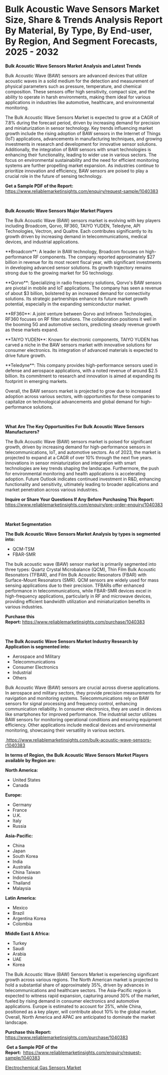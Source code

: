 <p><h1>Bulk Acoustic Wave Sensors Market Size, Share & Trends Analysis Report By Material, By Type, By End-user, By Region, And Segment Forecasts, 2025 - 2032</h1></p><p><strong>Bulk Acoustic Wave Sensors Market Analysis and Latest Trends</strong></p>
<p><p>Bulk Acoustic Wave (BAW) sensors are advanced devices that utilize acoustic waves in a solid medium for the detection and measurement of physical parameters such as pressure, temperature, and chemical composition. These sensors offer high sensitivity, compact size, and the ability to operate in harsh environments, making them ideal for various applications in industries like automotive, healthcare, and environmental monitoring.</p><p>The Bulk Acoustic Wave Sensors Market is expected to grow at a CAGR of 7.8% during the forecast period, driven by increasing demand for precision and miniaturization in sensor technology. Key trends influencing market growth include the rising adoption of BAW sensors in the Internet of Things (IoT) applications, advancements in manufacturing techniques, and growing investments in research and development for innovative sensor solutions. Additionally, the integration of BAW sensors with smart technologies is enhancing their functionality, leading to wider use in various sectors. The focus on environmental sustainability and the need for efficient monitoring systems are further propelling market expansion. As industries continue to prioritize innovation and efficiency, BAW sensors are poised to play a crucial role in the future of sensing technology.</p></p>
<p><strong>Get a Sample PDF of the Report:&nbsp;</strong> <a href="https://www.reliablemarketinsights.com/enquiry/request-sample/1040383?utm_campaign=2981&utm_medium=2&utm_source=Github&utm_content=ia&utm_term=06042025&utm_id=bulk-acoustic-wave-sensors">https://www.reliablemarketinsights.com/enquiry/request-sample/1040383</a></p>
<p>&nbsp;</p>
<p><strong>Bulk Acoustic Wave Sensors Major Market Players</strong></p>
<p><p>The Bulk Acoustic Wave (BAW) sensors market is evolving with key players including Broadcom, Qorvo, RF360, TAIYO YUDEN, Teledyne, API Technologies, Vectron, and Qualtre. Each contributes significantly to its growth driven by increasing demand in telecommunications, medical devices, and industrial applications.</p><p>**Broadcom**: A leader in BAW technology, Broadcom focuses on high-performance RF components. The company reported approximately $27 billion in revenue for its most recent fiscal year, with significant investments in developing advanced sensor solutions. Its growth trajectory remains strong due to the growing market for 5G technology.</p><p>**Qorvo**: Specializing in radio frequency solutions, Qorvo's BAW sensors are pivotal in mobile and IoT applications. The company has seen a revenue of about $3 billion, bolstered by an increased demand for connectivity solutions. Its strategic partnerships enhance its future market growth potential, especially in the expanding semiconductor market.</p><p>**RF360**: A joint venture between Qorvo and Infineon Technologies, RF360 focuses on RF filter solutions. The collaboration positions it well in the booming 5G and automotive sectors, predicting steady revenue growth as these markets expand.</p><p>**TAIYO YUDEN**: Known for electronic components, TAIYO YUDEN has carved a niche in the BAW sensors market with innovative solutions for consumer electronics. Its integration of advanced materials is expected to drive future growth.</p><p>**Teledyne**: This company provides high-performance sensors used in defense and aerospace applications, with a noted revenue of around $2.5 billion. Its commitment to research and innovation is aimed at expanding its footprint in emerging markets.</p><p>Overall, the BAW sensors market is projected to grow due to increased adoption across various sectors, with opportunities for these companies to capitalize on technological advancements and global demand for high-performance solutions.</p></p>
<p>&nbsp;</p>
<p><strong>What Are The Key Opportunities For Bulk Acoustic Wave Sensors Manufacturers?</strong></p>
<p><p>The Bulk Acoustic Wave (BAW) sensors market is poised for significant growth, driven by increasing demand for high-performance sensors in telecommunications, IoT, and automotive sectors. As of 2023, the market is projected to expand at a CAGR of over 10% through the next five years. Innovations in sensor miniaturization and integration with smart technologies are key trends shaping the landscape. Furthermore, the push for environmental monitoring and health applications is accelerating adoption. Future Outlook indicates continued investment in R&D, enhancing functionality and sensitivity, ultimately leading to broader applications and market penetration across various industries.</p></p>
<p><strong>Inquire or Share Your Questions If Any Before Purchasing This Report:</strong> <a href="https://www.reliablemarketinsights.com/enquiry/pre-order-enquiry/1040383?utm_campaign=2981&utm_medium=2&utm_source=Github&utm_content=ia&utm_term=06042025&utm_id=bulk-acoustic-wave-sensors">https://www.reliablemarketinsights.com/enquiry/pre-order-enquiry/1040383</a></p>
<p>&nbsp;</p>
<p><strong>Market Segmentation</strong></p>
<p><strong>The Bulk Acoustic Wave Sensors Market Analysis by types is segmented into:</strong></p>
<p><ul><li>QCM-TSM</li><li>FBAR-SMR</li></ul></p>
<p><p>The bulk acoustic wave (BAW) sensor market is primarily segmented into three types: Quartz Crystal Microbalance (QCM), Thin Film Bulk Acoustic Resonators (TFBAR), and Film Bulk Acoustic Resonators (FBAR) with Surface-Mount Resonators (SMR). QCM sensors are widely used for mass sensing applications due to their precision. TFBARs offer enhanced performance in telecommunications, while FBAR-SMR devices excel in high-frequency applications, particularly in RF and microwave devices, providing efficient bandwidth utilization and miniaturization benefits in various industries.</p></p>
<p><strong>Purchase this Report:&nbsp;</strong><a href="https://www.reliablemarketinsights.com/purchase/1040383?utm_campaign=2981&utm_medium=2&utm_source=Github&utm_content=ia&utm_term=06042025&utm_id=bulk-acoustic-wave-sensors">https://www.reliablemarketinsights.com/purchase/1040383</a></p>
<p>&nbsp;</p>
<p><strong>The Bulk Acoustic Wave Sensors Market Industry Research by Application is segmented into:</strong></p>
<p><ul><li>Aerospace and Military</li><li>Telecommunications</li><li>Consumer Electronics</li><li>Industrial</li><li>Others</li></ul></p>
<p><p>Bulk Acoustic Wave (BAW) sensors are crucial across diverse applications. In aerospace and military sectors, they provide precision measurements for navigation and monitoring systems. Telecommunications rely on BAW sensors for signal processing and frequency control, enhancing communication reliability. In consumer electronics, they are used in devices like smartphones for improved performance. The industrial sector utilizes BAW sensors for monitoring operational conditions and ensuring equipment efficiency. Other applications include medical devices and environmental monitoring, showcasing their versatility in various sectors.</p></p>
<p><a href="https://www.reliablemarketinsights.com/bulk-acoustic-wave-sensors-r1040383?utm_campaign=2981&utm_medium=2&utm_source=Github&utm_content=ia&utm_term=06042025&utm_id=bulk-acoustic-wave-sensors">&nbsp;https://www.reliablemarketinsights.com/bulk-acoustic-wave-sensors-r1040383</a></p>
<p><strong>In terms of Region, the Bulk Acoustic Wave Sensors Market Players available by Region are:</strong></p>
<p>
    <p> <strong> North America: </strong>
        <ul>
            <li>United States</li>
            <li>Canada</li>
        </ul>
        </p> 
    <p> <strong> Europe: </strong>
        <ul>
            <li>Germany</li>
            <li>France</li>
            <li>U.K.</li>
            <li>Italy</li>
            <li>Russia</li>
        </ul>
        </p> 
    <p> <strong> Asia-Pacific: </strong>
        <ul>
            <li>China</li>
            <li>Japan</li>
            <li>South Korea</li>
            <li>India</li>
            <li>Australia</li>
            <li>China Taiwan</li>
            <li>Indonesia</li>
            <li>Thailand</li>
            <li>Malaysia</li>
        </ul>
        </p> 
    <p> <strong> Latin America: </strong>
        <ul>
            <li>Mexico</li>
            <li>Brazil</li>
            <li>Argentina Korea</li>
            <li>Colombia</li>
        </ul>
        </p> 
    <p> <strong> Middle East & Africa: </strong>
        <ul>
            <li>Turkey</li>
            <li>Saudi</li>
            <li>Arabia</li>
            <li>UAE</li>
            <li>Korea</li>
        </ul>
    </p>
    </p>
<p><p>The Bulk Acoustic Wave (BAW) Sensors Market is experiencing significant growth across various regions. The North American market is projected to hold a substantial share of approximately 35%, driven by advances in telecommunications and healthcare sectors. The Asia-Pacific region is expected to witness rapid expansion, capturing around 30% of the market, fueled by rising demand in consumer electronics and automotive applications. Europe is estimated to account for 25%, while China, positioned as a key player, will contribute about 10% to the global market. Overall, North America and APAC are anticipated to dominate the market landscape.</p></p>
<p><strong>Purchase this Report: </strong><a href="https://www.reliablemarketinsights.com/purchase/1040383?utm_campaign=2981&utm_medium=2&utm_source=Github&utm_content=ia&utm_term=06042025&utm_id=bulk-acoustic-wave-sensors">https://www.reliablemarketinsights.com/purchase/1040383</a></p>
<p>&nbsp;<strong>Get a Sample PDF of the Report:&nbsp;&nbsp;</strong><a href="https://www.reliablemarketinsights.com/enquiry/request-sample/1040383?utm_campaign=2981&utm_medium=2&utm_source=Github&utm_content=ia&utm_term=06042025&utm_id=bulk-acoustic-wave-sensors">https://www.reliablemarketinsights.com/enquiry/request-sample/1040383</a></p>
<p><strong></strong></p>
<p><p><a href="https://github.com/nibbsmantji/Market-Research-Report-List-1/blob/main/electrochemical-gas-sensors-market.md?utm_campaign=2981&utm_medium=2&utm_source=Github&utm_content=ia&utm_term=06042025&utm_id=bulk-acoustic-wave-sensors">Electrochemical Gas Sensors Market</a></p></p>